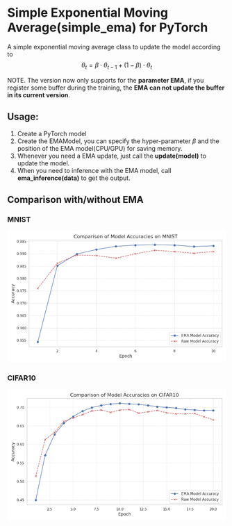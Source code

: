 # Simple Exponential Moving Average(simple_ema) for PyTorch

A simple exponential moving average class to update the model according to 
$$
\theta_{t} = \beta\cdot \theta_{t-1} + (1-\beta)\cdot \theta_{t}
$$

NOTE. The version now only supports for the **parameter EMA**, if you register some buffer during the training, the **EMA can not update the buffer in its current version**.

## Usage:
1. Create a PyTorch model
2. Create the EMAModel, you can specify the hyper-parameter $\beta$ and the position of the EMA model(CPU/GPU) for saving memory.  
3. Whenever you need a EMA update, just call the **update(model)** to update the model.
4. When you need to inference with the EMA model, call **ema_inference(data)** to get the output.



## Comparison with/without EMA

### MNIST

![Training Accuracy](./assets/accuracy_comparison_mnist.png)

### CIFAR10

![Training Accuracy](./assets/accuracy_comparison_cifar10.png)
